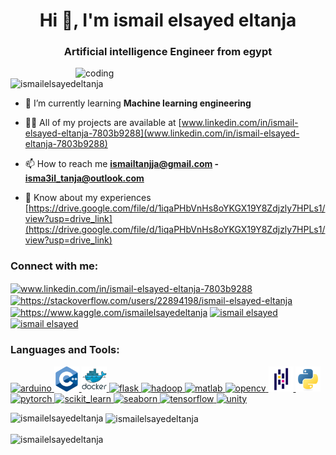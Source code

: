 <h1 align="center">Hi 👋, I'm ismail elsayed eltanja</h1>
<h3 align="center">Artificial intelligence Engineer from egypt</h3>


<img align="right" alt="coding" width="400" src="https://user-
images.githubusercontent.com/55389276/140866485-8fb1c876-9a8f-4d6a-98dc-08c4981eaf70.gif">

<p align="left"> <img src="https://komarev.com/ghpvc/?username=ismailelsayedeltanja&label=Profile%20views&color=0e75b6&style=flat" alt="ismailelsayedeltanja" /> </p>

- 🌱 I’m currently learning **Machine learning engineering**

- 👨‍💻 All of my projects are available at [www.linkedin.com/in/ismail-elsayed-eltanja-7803b9288](www.linkedin.com/in/ismail-elsayed-eltanja-7803b9288)

- 📫 How to reach me **ismailtanjja@gmail.com - isma3il_tanja@outlook.com**

- 📄 Know about my experiences [https://drive.google.com/file/d/1iqaPHbVnHs8oYKGX19Y8Zdjzly7HPLs1/view?usp=drive_link](https://drive.google.com/file/d/1iqaPHbVnHs8oYKGX19Y8Zdjzly7HPLs1/view?usp=drive_link)

<h3 align="left">Connect with me:</h3>
<p align="left">
<a href="https://linkedin.com/in/www.linkedin.com/in/ismail-elsayed-eltanja-7803b9288" target="blank"><img align="center" src="https://raw.githubusercontent.com/rahuldkjain/github-profile-readme-generator/master/src/images/icons/Social/linked-in-alt.svg" alt="www.linkedin.com/in/ismail-elsayed-eltanja-7803b9288" height="30" width="40" /></a>
<a href="https://stackoverflow.com/users/https://stackoverflow.com/users/22894198/ismail-elsayed-eltanja" target="blank"><img align="center" src="https://raw.githubusercontent.com/rahuldkjain/github-profile-readme-generator/master/src/images/icons/Social/stack-overflow.svg" alt="https://stackoverflow.com/users/22894198/ismail-elsayed-eltanja" height="30" width="40" /></a>
<a href="https://kaggle.com/https://www.kaggle.com/ismailelsayedeltanja" target="blank"><img align="center" src="https://raw.githubusercontent.com/rahuldkjain/github-profile-readme-generator/master/src/images/icons/Social/kaggle.svg" alt="https://www.kaggle.com/ismailelsayedeltanja" height="30" width="40" /></a>
<a href="https://fb.com/ismail elsayed" target="blank"><img align="center" src="https://raw.githubusercontent.com/rahuldkjain/github-profile-readme-generator/master/src/images/icons/Social/facebook.svg" alt="ismail elsayed" height="30" width="40" /></a>
<a href="https://instagram.com/ismail elsayed" target="blank"><img align="center" src="https://raw.githubusercontent.com/rahuldkjain/github-profile-readme-generator/master/src/images/icons/Social/instagram.svg" alt="ismail elsayed" height="30" width="40" /></a>
</p>

<h3 align="left">Languages and Tools:</h3>
<p align="left"> <a href="https://www.arduino.cc/" target="_blank" rel="noreferrer"> <img src="https://cdn.worldvectorlogo.com/logos/arduino-1.svg" alt="arduino" width="40" height="40"/> </a> <a href="https://www.w3schools.com/cpp/" target="_blank" rel="noreferrer"> <img src="https://raw.githubusercontent.com/devicons/devicon/master/icons/cplusplus/cplusplus-original.svg" alt="cplusplus" width="40" height="40"/> </a> <a href="https://www.docker.com/" target="_blank" rel="noreferrer"> <img src="https://raw.githubusercontent.com/devicons/devicon/master/icons/docker/docker-original-wordmark.svg" alt="docker" width="40" height="40"/> </a> <a href="https://flask.palletsprojects.com/" target="_blank" rel="noreferrer"> <img src="https://www.vectorlogo.zone/logos/pocoo_flask/pocoo_flask-icon.svg" alt="flask" width="40" height="40"/> </a> <a href="https://hadoop.apache.org/" target="_blank" rel="noreferrer"> <img src="https://www.vectorlogo.zone/logos/apache_hadoop/apache_hadoop-icon.svg" alt="hadoop" width="40" height="40"/> </a> <a href="https://www.mathworks.com/" target="_blank" rel="noreferrer"> <img src="https://upload.wikimedia.org/wikipedia/commons/2/21/Matlab_Logo.png" alt="matlab" width="40" height="40"/> </a> <a href="https://opencv.org/" target="_blank" rel="noreferrer"> <img src="https://www.vectorlogo.zone/logos/opencv/opencv-icon.svg" alt="opencv" width="40" height="40"/> </a> <a href="https://pandas.pydata.org/" target="_blank" rel="noreferrer"> <img src="https://raw.githubusercontent.com/devicons/devicon/2ae2a900d2f041da66e950e4d48052658d850630/icons/pandas/pandas-original.svg" alt="pandas" width="40" height="40"/> </a> <a href="https://www.python.org" target="_blank" rel="noreferrer"> <img src="https://raw.githubusercontent.com/devicons/devicon/master/icons/python/python-original.svg" alt="python" width="40" height="40"/> </a> <a href="https://pytorch.org/" target="_blank" rel="noreferrer"> <img src="https://www.vectorlogo.zone/logos/pytorch/pytorch-icon.svg" alt="pytorch" width="40" height="40"/> </a> <a href="https://scikit-learn.org/" target="_blank" rel="noreferrer"> <img src="https://upload.wikimedia.org/wikipedia/commons/0/05/Scikit_learn_logo_small.svg" alt="scikit_learn" width="40" height="40"/> </a> <a href="https://seaborn.pydata.org/" target="_blank" rel="noreferrer"> <img src="https://seaborn.pydata.org/_images/logo-mark-lightbg.svg" alt="seaborn" width="40" height="40"/> </a> <a href="https://www.tensorflow.org" target="_blank" rel="noreferrer"> <img src="https://www.vectorlogo.zone/logos/tensorflow/tensorflow-icon.svg" alt="tensorflow" width="40" height="40"/> </a> <a href="https://unity.com/" target="_blank" rel="noreferrer"> <img src="https://www.vectorlogo.zone/logos/unity3d/unity3d-icon.svg" alt="unity" width="40" height="40"/> </a> </p>

<p><img align="left" src="https://github-readme-stats.vercel.app/api/top-langs?username=ismailelsayedeltanja&show_icons=true&locale=en&layout=compact" alt="ismailelsayedeltanja" /></p>

<p>&nbsp;<img align="center" src="https://github-readme-stats.vercel.app/api?username=ismailelsayedeltanja&show_icons=true&locale=en" alt="ismailelsayedeltanja" /></p>

<p><img align="center" src="https://github-readme-streak-stats.herokuapp.com/?user=ismailelsayedeltanja&" alt="ismailelsayedeltanja" /></p>
